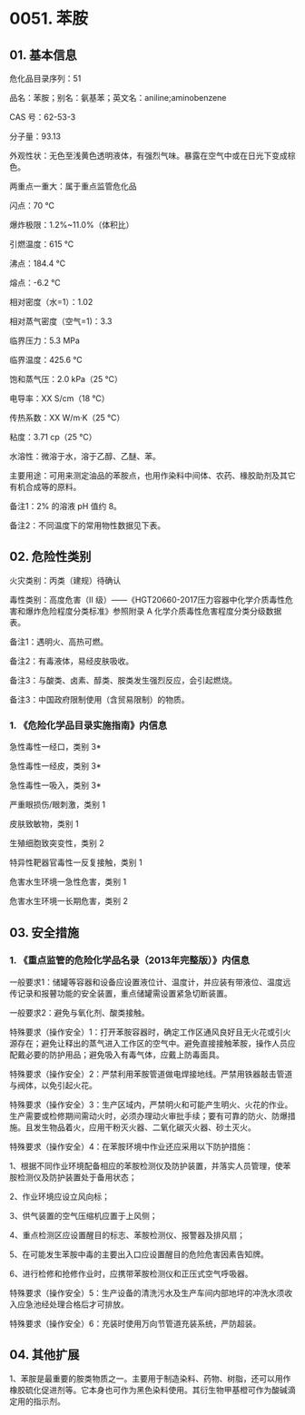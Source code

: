 # 0051. 苯胺

## 01. 基本信息

危化品目录序列：51

品名：苯胺；别名：氨基苯；英文名：aniline;aminobenzene

CAS 号：62-53-3

分子量：93.13

外观性状：无色至浅黄色透明液体，有强烈气味。暴露在空气中或在日光下变成棕色。

两重点一重大：属于重点监管危化品

闪点：70 ℃

爆炸极限：1.2%~11.0%（体积比）

引燃温度：615 ℃

沸点：184.4 ℃

熔点：-6.2 ℃

相对密度（水=1）：1.02

相对蒸气密度（空气=1)：3.3

临界压力：5.3 MPa

临界温度：425.6 ℃

饱和蒸气压：2.0 kPa（25 ℃）

电导率：XX S/cm（18 ℃）

传热系数：XX W/m·K（25 ℃）

粘度：3.71 cp（25 ℃）

水溶性：微溶于水，溶于乙醇、乙醚、苯。

主要用途：可用来测定油品的苯胺点，也用作染料中间体、农药、椽胶助剂及其它有机合成等的原料。

备注1：2% 的溶液 pH 值约 8。

备注2：不同温度下的常用物性数据见下表。

## 02. 危险性类别

火灾类别：丙类（建规）待确认

毒性类别：高度危害（II  级）——《HGT20660-2017压力容器中化学介质毒性危害和爆炸危险程度分类标准》参照附录 A 化学介质毒性危害程度分类分级数据表。

备注1：遇明火、高热可燃。

备注2：有毒液体，易经皮肤吸收。

备注3：与酸类、卤素、醇类、胺类发生强烈反应，会引起燃烧。

备注3：中国政府限制使用（含贸易限制）的物质。

### 1. 《危险化学品目录实施指南》内信息

急性毒性一经口，类别 3* 

急性毒性一经皮，类别 3* 

急性毒性一吸入，类别 3* 

严重眼损伤/眼刺激，类别 1

皮肤致敏物，类别 1 

生殖细胞致突变性，类别 2

特异性靶器官毒性一反复接触，类别 1 

危害水生环境一急性危害，类别 1 

危害水生环境一长期危害，类别 2

## 03. 安全措施

### 1. 《重点监管的危险化学品名录（2013年完整版）》内信息

一般要求1：储罐等容器和设备应设置液位计、温度计，并应装有带液位、温度远传记录和报瞽功能的安全装置，重点储罐需设置紧急切断装置。

一般要求2：避免与氧化剂、酸类接触。

特殊要求（操作安全）1：打开苯胺容器时，确定工作区通风良好且无火花或引火源存在；避免让释出的蒸气进入工作区的空气中。避免直接接触苯胺，操作人员应配戴必要的防护用品；避免吸入有毒气体，应戴上防毒面具。

特殊要求（操作安全）2：严禁利用苯胺管道做电焊接地线。严禁用铁器敲击管道与阀体，以免引起火花。

特殊要求（操作安全）3：生产区域内，严禁明火和可能产生明火、火花的作业。生产需要或检修期间需动火时，必须办理动火审批手续；要有可靠的防火、防爆措施。且发生物品着火，应用干粉灭火器、二氧化碳灭火器、砂土灭火。

特殊要求（操作安全）4：在苯胺环境中作业还应采用以下防护措施：

1、根据不同作业环境配备相应的苯胺检测仪及防护装置，并落实人员管理，使苯胺检测仪及防护装置处于备用状态；

2、作业环境应设立风向标；

3、供气装置的空气压缩机应置于上风侧；

4、重点检测区应设置醒目的标志、苯胺检测仪、报警器及排风扇；

5、在可能发生苯胺中毒的主要出入口应设置醒目的危险危害因素告知牌。

6、进行检修和抢修作业时，应携带苯胺检测仪和正压式空气呼吸器。

特殊要求（操作安全）5：生产设备的清洗污水及生产车间内部地坪的冲洗水须收入应急池经处理合格后才可排放。

特殊要求（操作安全）6：充装时使用万向节管道充装系统，严防超装。

## 04. 其他扩展

1、苯胺是最重要的胺类物质之一。主要用于制造染料、药物、树脂，还可以用作橡胶硫化促进剂等。它本身也可作为黑色染料使用。其衍生物甲基橙可作为酸碱滴定用的指示剂。


